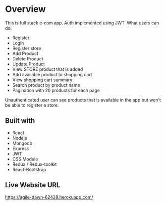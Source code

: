 # Overview

This is full stack e-com app. Auth implemented using JWT. What users can do:

- Register
- Login
- Register store
- Add Product
- Delete Product
- Update Product
- View STORE product that is added
- Add available product to shopping cart
- View shopping cart summary
- Search product by product name
- Pagination with 20 products for each page

Unauthenticated user can see products that is available in the app but won't be able to register a store.

## Built with

- React
- Nodejs
- Mongodb
- Express
- JWT
- CSS Module
- Redux / Redux-toolkit
- React-Bootstrap

## Live Website URL

https://agile-dawn-62428.herokuapp.com/
